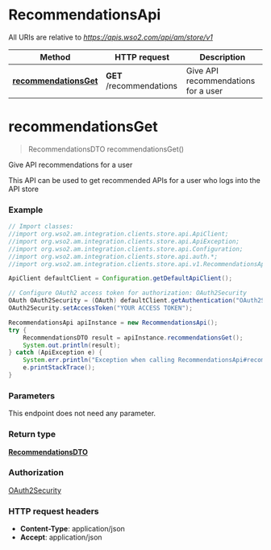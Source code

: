 # RecommendationsApi

All URIs are relative to *https://apis.wso2.com/api/am/store/v1*

Method | HTTP request | Description
------------- | ------------- | -------------
[**recommendationsGet**](RecommendationsApi.md#recommendationsGet) | **GET** /recommendations | Give API recommendations for a user


<a name="recommendationsGet"></a>
# **recommendationsGet**
> RecommendationsDTO recommendationsGet()

Give API recommendations for a user

This API can be used to get recommended APIs for a user who logs into the API store

### Example
```java
// Import classes:
//import org.wso2.am.integration.clients.store.api.ApiClient;
//import org.wso2.am.integration.clients.store.api.ApiException;
//import org.wso2.am.integration.clients.store.api.Configuration;
//import org.wso2.am.integration.clients.store.api.auth.*;
//import org.wso2.am.integration.clients.store.api.v1.RecommendationsApi;

ApiClient defaultClient = Configuration.getDefaultApiClient();

// Configure OAuth2 access token for authorization: OAuth2Security
OAuth OAuth2Security = (OAuth) defaultClient.getAuthentication("OAuth2Security");
OAuth2Security.setAccessToken("YOUR ACCESS TOKEN");

RecommendationsApi apiInstance = new RecommendationsApi();
try {
    RecommendationsDTO result = apiInstance.recommendationsGet();
    System.out.println(result);
} catch (ApiException e) {
    System.err.println("Exception when calling RecommendationsApi#recommendationsGet");
    e.printStackTrace();
}
```

### Parameters
This endpoint does not need any parameter.

### Return type

[**RecommendationsDTO**](RecommendationsDTO.md)

### Authorization

[OAuth2Security](../README.md#OAuth2Security)

### HTTP request headers

 - **Content-Type**: application/json
 - **Accept**: application/json

